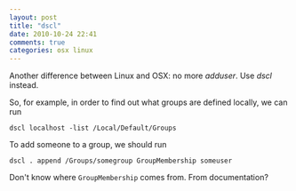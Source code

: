 ```yaml
---
layout: post
title: "dscl"
date: 2010-10-24 22:41
comments: true
categories: osx linux 
---
```


Another difference between Linux and OSX: no more *adduser*. Use *dscl* instead.


So, for example, in order to find out what groups are defined locally, we can run


``dscl localhost -list /Local/Default/Groups``


To add someone to a group, we should run


``dscl . append /Groups/somegroup GroupMembership someuser``


Don't know where ``GroupMembership`` comes from. From documentation?

